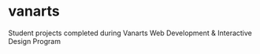 # vanarts
Student projects completed during Vanarts Web Development &amp; Interactive Design Program
